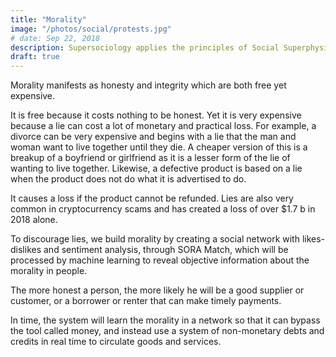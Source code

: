 ```yaml
---
title: "Morality"
image: "/photos/social/protests.jpg"
# date: Sep 22, 2018
description: Supersociology applies the principles of Social Superphysics to solve problems in society in politics and governance
draft: true
---
```




Morality manifests as honesty and integrity which are both free yet expensive. 

It is free because it costs nothing to be honest. Yet it is very expensive because a lie can cost a lot of monetary and practical loss. For example, a divorce can be very expensive and begins with a lie that the man and woman want to live together until they die. A cheaper version of this is a breakup of a boyfriend or girlfriend as it is a lesser form of the lie of wanting to live together. 
Likewise, a defective product is based on a lie when the product does not do what it is advertised to do. 

It causes a loss if the product cannot be refunded. Lies are also very common in cryptocurrency scams and has created a loss of over $1.7 b in 2018 alone.

To discourage lies, we build morality by creating a social network with likes-dislikes and sentiment analysis, through SORA Match, which will be processed by machine learning to reveal objective information about the morality in people. 

The more honest a person, the more likely he will be a good supplier or customer, or a borrower or renter that can make timely payments.

In time, the system will learn the morality in a network so that it can bypass the tool called money, and instead use a system of non-monetary debts and credits in real time to circulate goods and services.